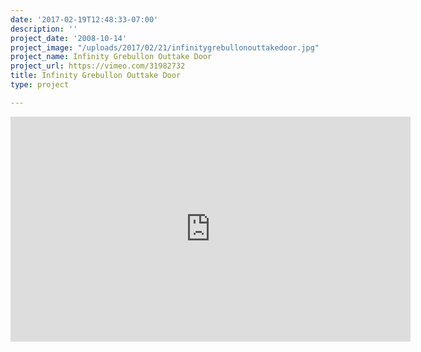 ```yaml
---
date: '2017-02-19T12:48:33-07:00'
description: ''
project_date: '2008-10-14'
project_image: "/uploads/2017/02/21/infinitygrebullonouttakedoor.jpg"
project_name: Infinity Grebullon Outtake Door
project_url: https://vimeo.com/31982732
title: Infinity Grebullon Outtake Door
type: project

---
```

<iframe src="https://player.vimeo.com/video/31982732" width="640" height="360" frameborder="0" webkitallowfullscreen mozallowfullscreen allowfullscreen></iframe>
